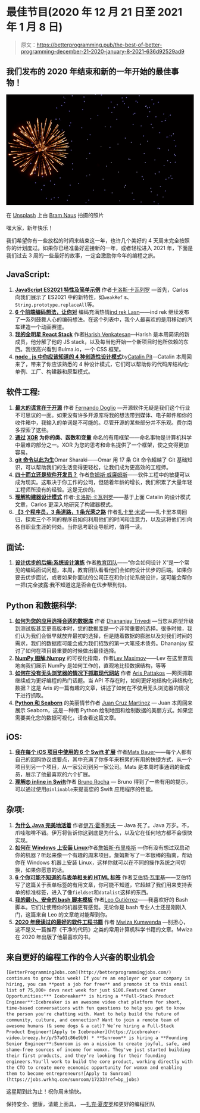 # 最佳节目(2020 年 12 月 21 日至 2021 年 1 月 8 日)

> 原文：<https://betterprogramming.pub/the-best-of-better-programming-december-21-2020-january-8-2021-636d92529ad9>

## 我们发布的 2020 年结束和新的一年开始的最佳事物！

![](img/6189a738107f901d039b473b9cb825be.png)

在 [Unsplash](https://unsplash.com?utm_source=medium&utm_medium=referral) 上由 [Bram Naus](https://unsplash.com/@bramnaus?utm_source=medium&utm_medium=referral) 拍摄的照片

嘿大家，新年快乐！

我们希望你有一些放松的时间来结束这一年，也许几个美好的 4 天周末完全按照你的计划度过。如果你已经准备好迎接新的一年，或者轻松进入 2021 年，下面是我们过去 3 周的一些最好的故事，一定会激励你今年的编程之旅。

## **JavaScript:**

1.  [**JavaScript ES2021 特性及简单示例**](https://medium.com/p/ada723b55355) 作者[卡洛斯·卡瓦列罗](https://medium.com/@ccaballero) —首先，Carlos 向我们展示了 ES2021 中的新特性，如`weakRef` s、`String.prototype.replaceAll`等。
2.  [**6 个前端编码想法，让你对**](https://medium.com/p/d084a1e6a4a8) 编码充满热情[ind rek Lasn](https://medium.com/@indreklasn)——ind rek 继续发布了一系列鼓舞人心的编码想法。在这个列表中，我个人最喜欢的是用移动的汽车建造一个动画赛道。
3.  [**我的全明星 React Stack**](https://medium.com/p/3c9b853d4c41) 作者[Harish Venkatesan](https://medium.com/@harishv7)—Harish 是本周简讯的新成员，他分解了他的 JS stack，以及每当他开始一个新项目时他所依赖的东西。我很高兴看到 Bulma.io，一个 CSS 框架。
4.  [**node . js 中你应该知道的 4 种创造性设计模式**](https://medium.com/p/cfb7ed77a84e)by[Catalin Pit](https://medium.com/@catalinpit)—Catalin 本周回来了，带来了你应该熟悉的 4 种设计模式，它们可以帮助你的代码库结构化:单例、工厂、构建器和原型模式。

## 软件工程:

1.  [**最大的谎言在于开源**](https://medium.com/p/de38f71aa88c) 作者 [Fernando Doglio](https://medium.com/@deleteman123) —开源软件无疑是我们这个行业不可思议的一面。如果没有许多开源库将我的想法带到媒体、电子邮件和你的收件箱中，我输入的单词是不可能的。尽管开源的某些部分并不乐观。费尔南多探索了这些。
2.  [**通过**](https://medium.com/p/e7d186e3189f) **[XOR](https://medium.com/@tunvir) 为你的类、函数和变量** 命名的有用框架——命名事物是计算机科学中最难的部分之一。XOR 为您的思考和命名提供了一个框架，使之变得更加容易。
3.  [**git 命令以此为生**](https://medium.com/p/349ab1fe3139)Omar Sharaki——Omar 用 17 条 Git 命令超越了 Git 基础知识，可以帮助我们的生活变得更轻松，让我们成为更高效的工程师。
4.  [**四十而立还是软件开发员？**](https://medium.com/p/741167da15e4) 作者[詹姆斯·威廉姆斯](https://medium.com/@jdubyou)——软件工程中的敏捷可以成为现实。这取决于你工作的公司，但随着年龄的增长，我们积累了大量年轻工程师所没有的经验。这是无价的。
5.  [**理解构建器设计模式**](https://medium.com/p/f4f56fa18c9) 作者:[卡洛斯·卡瓦列罗](https://medium.com/@ccaballero)——基于上面 Catalin 的设计模式文章，Carlos 更深入地研究了构建器模式。
6.  [**【3 个程序员，3 条道路，1 条光荣之路**](https://medium.com/p/eb337061c995) 作者[扎卡里·米诺](https://medium.com/@zack_minott)——扎卡里本周回归，探索三个不同的程序员如何利用他们的时间和注意力，以及这将他们引向各自职业生涯的何处。当你思考职业导航时，值得一读。

## 面试:

1.  [**设计优步的后端:系统设计演练**](https://medium.com/p/c88f8959de97) 作者[教育团队](https://medium.com/@educative-inc)——“你会如何设计 X”是一个常见的编码面试问题，本周，教育团队看看他们会如何设计优步的后端。如果你要去优步面试，或者如果你面试的公司正在和你讨论系统设计，这可能会帮你一把(完全披露:我不知道这是否会在优步帮到你)。

## Python 和数据科学:

1.  [**如何为您的应用选择合适的数据库**](https://medium.com/p/c9b29ae0b8ae) 作者 [Dhananjay Trivedi](https://medium.com/@devdeejay) —当您从原型升级到测试版甚至更高版本时，您的数据库是一个非常重要的选择。很多时候，我们认为我们会很早就放弃最初的选择，但是随着数据的膨胀以及对我们时间的需求，我们的数据库可能会成为我们招致的第一大笔技术债务。Dhananjay 探讨了如何在项目最重要的时候做出最佳选择。
2.  [**NumPy 图解:Numpy**](https://medium.com/p/3b1d4976de1d) 的可视化指南，作者[Lev Maximov](https://medium.com/@levmaximov)——Lev 在这里直观地向我们展示 NumPy 是如何工作的，直观地比较数据结构，等等
3.  [**如何在没有无头浏览器的情况下抓取现代网站**](https://medium.com/p/d871bbd1119e) 作者 [Aris Pattakos](https://medium.com/@aris-pattakos) —网页抓取继续成为更好编程的热门话题。当 API 不存在时，如何更好地结构化非结构化数据？这是 Aris 的一篇有趣的文章，讲述了如何在不使用无头浏览器的情况下进行抓取。
4.  [**Python 和 Seaborn**](https://medium.com/p/9d05c9ead6ed) 的美丽情节作者 [Juan Cruz Martinez](https://medium.com/@bajcmartinez) — Juan 本周回来展示 Seaborn，这是一种用 Python 绘制地图和绘制数据的美丽方式。如果您需要美化您的数据可视化，请查看这篇文章。

## iOS:

1.  [**我在每个 iOS 项目中使用的 6 个 Swift 扩展**](https://medium.com/p/51f5cdac9b61) 作者[Mats Bauer](https://medium.com/@matsbauer)——每个人都有自己的回购协议或要点，其中充满了你多年来积累的有用的快捷方式，从一个项目到另一个项目，从一家公司到另一家公司。Mats 是本周时事通讯的新成员，展示了他最喜欢的六个扩展。
2.  [**理解@ inline in Swift**](https://medium.com/p/6987a05d03cb)作者 [Bruno Rocha](https://medium.com/@brunorochaesilva) — Bruno 得到了一些有用的提示，可以通过使用`@inlinable`来提高您的 Swift 应用程序的性能。

## 杂项:

1.  [**为什么 Java 完美地活着**](https://medium.com/p/e3f25a576f95) 作者[伊万·霍季列夫](https://medium.com/@ivankhodyrev) — Java 死了。Java 万岁。不，爪哇咖啡不错。伊万将告诉你这到底是为什么，以及它在任何地方都不会很快实现。
2.  [**如何在 Windows 上安装 Linux**](https://medium.com/p/9f63cfc98f21)作者[詹姆斯·布里格斯](https://medium.com/@jamescalam) —你有没有想过双启动你的机器？听起来像一个有趣的周末项目。詹姆斯写了一本很棒的指南，帮助你在 Windows 机器上安装 Linux，这样你就可以在不同的操作系统之间切换，如果你愿意的话。
3.  [**6 个你可能不知道的与表单相关的 HTML 标签**](https://medium.com/p/e477439d0c47) 作者[艾伯特·瓦里基](https://medium.com/@albertwalicki)——艾伯特写了这篇关于表单标签的有用文章，你可能不知道，它超越了我们用来支持表单的标准标签，进入了像`fieldset`和`datalist`这样的东西。
4.  [**我的最小、安全的 bash 脚本模板**](https://medium.com/p/300759114040) 作者[Leo Gutiérrez](https://medium.com/@leogtzr)——我喜欢好的 Bash 脚本。它们让使用你的机器更有感觉。无论你是 bash 专业人士还是刚刚入门，这篇来自 Leo 的文章绝对能帮到你。
5.  [**2020 年我读过的最好的软件工程书籍**](https://medium.com/p/8bf9dee61111) 作者 [Mwiza Kumwenda](https://medium.com/@mwiza) —别担心，这不是又一篇推荐《干净的代码》之类的常用计算机科学书籍的文章。Mwiza 在 2020 年出版了他最喜欢的书。

## 来自更好的编程工作的令人兴奋的职业机会

```
[BetterProgrammingJobs.com](http://betterprogrammingjobs.com/) continues to grow this week! If you're an employer or your company is hiring, you can **post a job for free** and promote it to this email list of 75,000+ devs next week for just $100.Featured Career Opportunities:*** Icebreaker** is hiring a **Full-Stack Product Engineer**:Icebreaker is an awesome video chat platform for short, time-based conversations with fun questions to help you get to know the person you're chatting with. Want to help build the future of community, culture, and connection? Want to join a remote team of awesome humans (& some dogs & a cat)? We’re hiring a Full-Stack Product Engineer![Apply to Icebreaker](https://icebreaker-video.breezy.hr/p/57a01c86e9b9) * **Sunroom** is hiring a **Founding Senior Engineer**:Sunroom is on a mission to create joyful, safe, and shame-free sources of income for womxn. They've just started building their first products, and they’re looking for their founding engineers.You'll work to build the core product, working directly with the CTO to create more economic opportunity for womxn and enabling them to become entrepreneurs![Apply to Sunroom](https://jobs.wrkhq.com/sunroom/17233?ref=bp_jobs)
```

这星期到此为止！祝你周末愉快。

保持安全、健康，请戴上面具，
—[扎克·夏皮罗](http://twitter.com/zackshapiro)和更好的编程团队